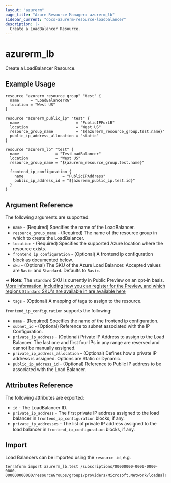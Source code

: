 ```yaml
---
layout: "azurerm"
page_title: "Azure Resource Manager: azurerm_lb"
sidebar_current: "docs-azurerm-resource-loadbalancer"
description: |-
  Create a LoadBalancer Resource.
---
```


# azurerm\_lb

Create a LoadBalancer Resource.

## Example Usage

```hcl
resource "azurerm_resource_group" "test" {
  name     = "LoadBalancerRG"
  location = "West US"
}

resource "azurerm_public_ip" "test" {
  name                         = "PublicIPForLB"
  location                     = "West US"
  resource_group_name          = "${azurerm_resource_group.test.name}"
  public_ip_address_allocation = "static"
}

resource "azurerm_lb" "test" {
  name                = "TestLoadBalancer"
  location            = "West US"
  resource_group_name = "${azurerm_resource_group.test.name}"

  frontend_ip_configuration {
    name                 = "PublicIPAddress"
    public_ip_address_id = "${azurerm_public_ip.test.id}"
  }
}
```

## Argument Reference

The following arguments are supported:

* `name` - (Required) Specifies the name of the LoadBalancer.
* `resource_group_name` - (Required) The name of the resource group in which to create the LoadBalancer.
* `location` - (Required) Specifies the supported Azure location where the resource exists.
* `frontend_ip_configuration` - (Optional) A frontend ip configuration block as documented below.
* `sku` - (Optional) The SKU of the Azure Load Balancer. Accepted values are `Basic` and `Standard`. Defaults to `Basic`.

-> **Note:** The `Standard` SKU is currently in Public Preview on an opt-in basis. [More information, including how you can register for the Preview, and which regions `Standard` SKU's are available in are available here](https://docs.microsoft.com/en-us/azure/load-balancer/load-balancer-standard-overview)

* `tags` - (Optional) A mapping of tags to assign to the resource.

`frontend_ip_configuration` supports the following:

* `name` - (Required) Specifies the name of the frontend ip configuration.
* `subnet_id` - (Optional) Reference to subnet associated with the IP Configuration.
* `private_ip_address` - (Optional) Private IP Address to assign to the Load Balancer. The last one and first four IPs in any range are reserved and cannot be manually assigned.
* `private_ip_address_allocation` - (Optional) Defines how a private IP address is assigned. Options are Static or Dynamic.
* `public_ip_address_id` - (Optional) Reference to Public IP address to be associated with the Load Balancer.

## Attributes Reference

The following attributes are exported:

* `id` - The LoadBalancer ID.
* `private_ip_address` - The first private IP address assigned to the load balancer in `frontend_ip_configuration` blocks, if any.
* `private_ip_addresses` - The list of private IP address assigned to the load balancer in `frontend_ip_configuration` blocks, if any.

## Import

Load Balancers can be imported using the `resource id`, e.g.

```shell
terraform import azurerm_lb.test /subscriptions/00000000-0000-0000-0000-000000000000/resourceGroups/group1/providers/Microsoft.Network/loadBalancers/lb1
```
